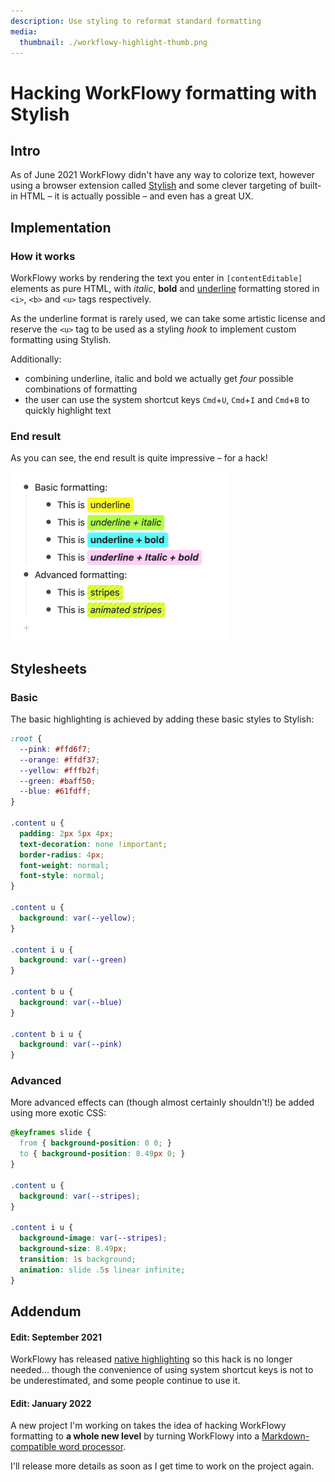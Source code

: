 ```yaml
---
description: Use styling to reformat standard formatting
media:
  thumbnail: ./workflowy-highlight-thumb.png
---
```


# Hacking WorkFlowy formatting with Stylish

## Intro

As of June 2021 WorkFlowy didn't have any way to colorize text, however using a browser extension called [Stylish](https://chrome.google.com/webstore/detail/stylish-custom-themes-for/fjnbnpbmkenffdnngjfgmeleoegfcffe) and some clever targeting of built-in HTML – it is actually possible – and even has a great UX.

## Implementation

### How it works

WorkFlowy works by rendering the text you enter in `[contentEditable]` elements as pure HTML, with _italic_, **bold** and <u>underline</u> formatting stored in `<i>`, `<b>` and `<u>` tags respectively.

As the underline format is rarely used, we can take some artistic license and reserve the `<u>` tag to be used as a styling _hook_ to implement custom formatting using Stylish.

Additionally:

- combining underline, italic and bold we actually get _four_ possible combinations of formatting
- the user can use the system shortcut keys `Cmd`+`U`, `Cmd`+`I` and `Cmd`+`B` to quickly highlight text

### End result

As you can see, the end result is quite impressive – for a hack!

<img src="./workflowy-highlight.gif" style="max-width: 350px">


## Stylesheets

### Basic

The basic highlighting is achieved by adding these basic styles to Stylish:

```css
:root {
  --pink: #ffd6f7;
  --orange: #ffdf37;
  --yellow: #fffb2f;
  --green: #baff50;
  --blue: #61fdff;
}

.content u {
  padding: 2px 5px 4px;
  text-decoration: none !important;
  border-radius: 4px;
  font-weight: normal;
  font-style: normal;
}

.content u {
  background: var(--yellow);
}

.content i u {
  background: var(--green)
}

.content b u {
  background: var(--blue)
}

.content b i u {
  background: var(--pink)
}
```

### Advanced

More advanced effects can (though almost certainly shouldn't!) be added using more exotic CSS:

```css
@keyframes slide {
  from { background-position: 0 0; }
  to { background-position: 8.49px 0; }
}

.content u {
  background: var(--stripes);
}

.content i u {
  background-image: var(--stripes);
  background-size: 8.49px;
  transition: 1s background;
  animation: slide .5s linear infinite;
}
```

## Addendum

#### Edit: September 2021

WorkFlowy has released [native highlighting](https://blog.workflowy.com/text-and-tag-colors-are-now-available/) so this hack is no longer needed... though the convenience of using system shortcut keys is not to be underestimated, and some people continue to use it.


#### Edit: January 2022

A new project I'm working on takes the idea of hacking WorkFlowy formatting to **a whole new level** by turning WorkFlowy into a [Markdown-compatible word processor](https://twitter.com/dave_stewart/status/1484911995698745347).

I'll release more details as soon as I get time to work on the project again.
